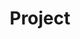 ---
layout: project
title: Project
excerpt: BCD.S+M
permalink: /projects/BCDSM
name: "Sistema Modular de Armazenamento e Gestão de Dados em Blockchain com IA"
type: ANI PT2030
img:
status: Active
website:
duration:
  start: 2024-02-01
  end: 2027-01-31
partners:
external_collaborations:
financing:
classes: wide
sitemap: false
author_profile: false
header:
  overlay_color: "#000"
  overlay_filter: "0.5"
---